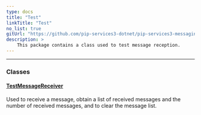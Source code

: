 ```yaml
---
type: docs
title: "Test"
linkTitle: "Test"
no_list: true
gitUrl: "https://github.com/pip-services3-dotnet/pip-services3-messaging-dotnet"
description: >
    This package contains a class used to test message reception.
---
```

---
<div class="module-body"> 

### Classes

#### [TestMessageReceiver](test_message_receiver)
Used to receive a message, obtain a list of received messages and the number of received messages, and to clear the message list. 


</div>

